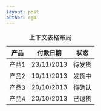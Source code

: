 ```yaml
---
layout: post
author: cgb
---
```


<table class="table">
  <caption>上下文表格布局</caption>
  <thead>
    <tr>
      <th>产品</th>
      <th>付款日期</th>
      <th>状态</th></tr>
  </thead>
  <tbody>
    <tr class="active">
      <td>产品1</td>
      <td>23/11/2013</td>
      <td>待发货</td></tr>
    <tr class="success">
      <td>产品2</td>
      <td>10/11/2013</td>
      <td>发货中</td></tr>
    <tr class="warning">
      <td>产品3</td>
      <td>20/10/2013</td>
      <td>待确认</td></tr>
    <tr class="danger">
      <td>产品4</td>
      <td>20/10/2013</td>
      <td>已退货</td></tr>
  </tbody>
</table>
